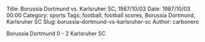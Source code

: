 Title: Borussia Dortmund vs. Karlsruher SC, 1987/10/03
Date: 1987/10/03 00:00
Category: sports
Tags: football, football scores, Borussia Dortmund, Karlsruher SC
Slug: borussia-dortmund-vs-karlsruher-sc
Author: carbonero


Borussia Dortmund 0 - 2 Karlsruher SC
